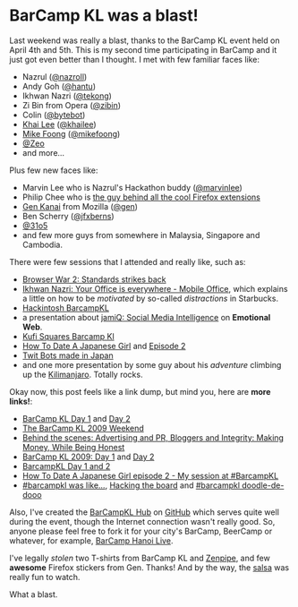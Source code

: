 BarCamp KL was a blast!
===

Last weekend was really a blast, thanks to the BarCamp KL event held on April 4th and 5th. This is my second time participating in BarCamp and it just got even better than I thought. I met with few familiar faces like:

- Nazrul ([@nazroll](http://twitter.com/nazroll))
- Andy Goh ([@hantu](http://twitter.com/hantu))
- Ikhwan Nazri ([@tekong](http://twitter.com/tekong))
- Zi Bin from Opera ([@zibin](http://twitter.com/zibin))
- Colin ([@bytebot](http://twitter.com/bytebot))
- [Khai Lee](http://khailee.info/) ([@khailee](http://twitter.com/khailee))
- [Mike Foong](http://mikefoong.posterous.com/) ([@mikefoong](http://twitter.com/mikefoong))
- [@Zeo](http://twitter.com/zeo)
- and more...

Plus few new faces like:

- Marvin Lee who is Nazrul's Hackathon buddy ([@marvinlee](http://twitter.com/marvinlee))
- Philip Chee who is [the guy behind all the cool Firefox extensions](https://addons.mozilla.org/en-US/firefox/user/408)
- [Gen Kanai](http://kanai.net/weblog/) from Mozilla ([@gen](http://twitter.com/gen))
- Ben Scherry ([@jfxberns](http://twitter.com/jfxberns))
- [@31o5](http://twitter.com/31o5)
- and few more guys from somewhere in Malaysia, Singapore and Cambodia.

There were few sessions that I attended and really like, such as:

- [Browser War 2: Standards strikes back](http://www.slideshare.net/zibin/browser-war-2-standards-strikes-back)
- [Ikhwan Nazri: Your Office is everywhere - Mobile Office](http://www.slideshare.net/barcamp.my/ikhwan-nazri-your-office-is-everywhere-mobile-office), which explains a little on how to be *motivated* by so-called *distractions* in Starbucks.
- [Hackintosh BarcampKL](http://www.slideshare.net/barcamp.my/hackintosh-barcampkl)
- a presentation about [jamiQ: Social Media Intelligence](http://www.jamiq.com/) on **Emotional Web**.
- [Kufi Squares Barcamp Kl](http://www.slideshare.net/razlan/f2-kufi-squares-barcamp-kl)
- [How To Date A Japanese Girl](http://www.slideshare.net/31o5/how-to-date-a-japanese-girl-presentation) and [Episode 2](http://www.slideshare.net/31o5/how-to-date-a-japanese-girl-episode-2-1249333)
- [Twit Bots made in Japan](http://www.slideshare.net/31o5/twit-bots-made-in-japan)
- and one more presentation by some guy about his *adventure* climbing up the [Kilimanjaro](http://en.wikipedia.org/wiki/Kilimanjaro). Totally rocks.

Okay now, this post feels like a link dump, but mind you, here are **more links!**:

- [BarCamp KL Day 1](http://blog.flavert.com/2009/04/04/barcamp-kl-day-1/) and [Day 2](http://blog.flavert.com/2009/04/07/barcamp-kl-day-2/)
- [The BarCamp KL 2009 Weekend](http://marvinlee.net/blog/2009/04/the-barcamp-kl-2009-weekend/)
- [Behind the scenes: Advertising and PR, Bloggers and Integrity: Making Money, While Being Honest](http://www.bytebot.net/blog/archives/2009/04/04/behind-the-scenes-advertising-and-pr-bloggers-and-integrity-making-money-while-being-honest)
- [BarCamp KL 2009: Day 1](http://www.andygoh.net/2009/04/04/barcamp-kl-2009-day-1/) and [Day 2](http://www.andygoh.net/2009/04/05/barcamp-kl-2009-day-2/)
- [BarcampKL Day 1 and 2](http://zibin.tehais.com/?p=1035)
- [How To Date A Japanese Girl episode 2 - My session at #BarcampKL](http://31o5.com/2009/04/how-to-date-a-japanese-girl-episode-2-my-session-at-barcampkl/)
- [#barcampkl was like…](http://www.buyot.org/2009/04/04/barcampkl-was-like/), [Hacking the board](http://www.buyot.org/2009/04/06/hacking-the-board/) and [#barcampkl doodle-de-dooo](http://www.buyot.org/2009/04/07/barcampkl-doodle-de-dooo/)

Also, I've created the [BarCampKL Hub](http://cheeaun.github.com/barcampkl-hub) on [GitHub](http://github.com/cheeaun/barcampkl-hub) which serves quite well during the event, though the Internet connection wasn't really good. So, anyone please feel free to fork it for your city's BarCamp, BeerCamp or whatever, for example, [BarCamp Hanoi Live](http://live.barcamphanoi.org/).

I've legally *stolen* two T-shirts from BarCamp KL and [Zenpipe](http://www.zenpipe.com/), and few **awesome** Firefox stickers from Gen. Thanks! And by the way, the [salsa](http://www.youtube.com/watch?v=MzWeK2vZsss "BarCampKL2009: Salsa is fun") was really fun to watch.

What a blast.